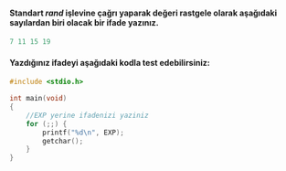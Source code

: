 #### Standart _rand_ işlevine çağrı yaparak değeri rastgele olarak aşağıdaki sayılardan biri olacak bir ifade yazınız.

```C
7 11 15 19
```

#### Yazdığınız ifadeyi aşağıdaki kodla test edebilirsiniz:

```C
#include <stdio.h>

int main(void)
{
	//EXP yerine ifadenizi yaziniz
	for (;;) {
		printf("%d\n", EXP);
		getchar();
	}
}
```
